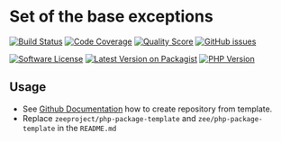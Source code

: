 # Set of the base exceptions

[![Build Status][ico-travis]][link-travis]
[![Code Coverage][ico-scrutinizer]][link-scrutinizer]
[![Quality Score][ico-code-quality]][link-code-quality]
[![GitHub issues][ico-issues]][link-issues]

[![Software License][ico-license]][link-license]
[![Latest Version on Packagist][ico-version]][link-packagist]
[![PHP Version][ico-php-version]][link-github]

 

## Usage

- See [Github Documentation](https://help.github.com/en/articles/creating-a-repository-from-a-template)
how to create repository from template.
- Replace `zeeproject/php-package-template` and `zee/php-package-template` in the `README.md`


[ico-version]: https://img.shields.io/packagist/v/zeeproject/php-package-template.svg?style=for-the-badge&label=Latest
[ico-php-version]: https://img.shields.io/packagist/php-v/zeeproject/php-package-template.svg?style=for-the-badge
[ico-license]: https://img.shields.io/badge/License-BSD%202--Clause-blue.svg?style=for-the-badge
[ico-issues]: https://img.shields.io/github/issues/zee/php-package-template.svg?style=for-the-badge&logo=github
[ico-travis]: https://img.shields.io/travis/zee/php-package-template.svg?style=for-the-badge&logo=travis
[ico-scrutinizer]: https://img.shields.io/scrutinizer/coverage/g/zee/php-package-template.svg?style=for-the-badge&logo=scrutinizer
[ico-code-quality]: https://img.shields.io/scrutinizer/g/zee/php-package-template.svg?style=for-the-badge&logo=scrutinizer

[link-packagist]: https://packagist.org/packages/zeeproject/php-package-template
[link-github]: https://github.com/zee/php-package-template
[link-issues]: https://github.com/zee/php-package-template/issues
[link-license]: LICENSE
[link-travis]: https://travis-ci.org/zee/php-package-template
[link-scrutinizer]: https://scrutinizer-ci.com/g/zee/php-package-template/code-structure
[link-code-quality]: https://scrutinizer-ci.com/g/zee/php-package-template

